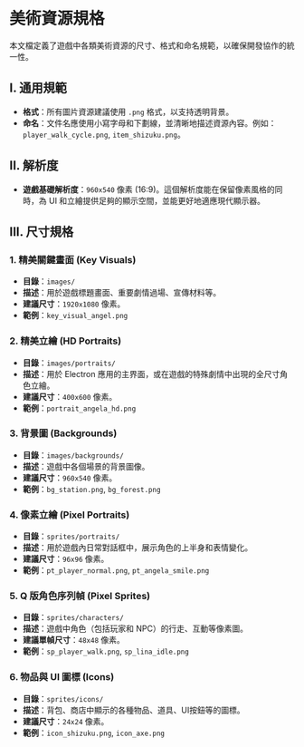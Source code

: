 # 美術資源規格

本文檔定義了遊戲中各類美術資源的尺寸、格式和命名規範，以確保開發協作的統一性。

## I. 通用規範

*   **格式**：所有圖片資源建議使用 `.png` 格式，以支持透明背景。
*   **命名**：文件名應使用小寫字母和下劃線，並清晰地描述資源內容。例如：`player_walk_cycle.png`, `item_shizuku.png`。

## II. 解析度

*   **遊戲基礎解析度**：`960x540` 像素 (16:9)。這個解析度能在保留像素風格的同時，為 UI 和立繪提供足夠的顯示空間，並能更好地適應現代顯示器。

## III. 尺寸規格

### 1. 精美關鍵畫面 (Key Visuals)

*   **目錄**：`images/`
*   **描述**：用於遊戲標題畫面、重要劇情過場、宣傳材料等。
*   **建議尺寸**：`1920x1080` 像素。
*   **範例**：`key_visual_angel.png`

### 2. 精美立繪 (HD Portraits)

*   **目錄**：`images/portraits/`
*   **描述**：用於 Electron 應用的主界面，或在遊戲的特殊劇情中出現的全尺寸角色立繪。
*   **建議尺寸**：`400x600` 像素。
*   **範例**：`portrait_angela_hd.png`

### 3. 背景圖 (Backgrounds)

*   **目錄**：`images/backgrounds/`
*   **描述**：遊戲中各個場景的背景圖像。
*   **建議尺寸**：`960x540` 像素。
*   **範例**：`bg_station.png`, `bg_forest.png`

### 4. 像素立繪 (Pixel Portraits)

*   **目錄**：`sprites/portraits/`
*   **描述**：用於遊戲內日常對話框中，展示角色的上半身和表情變化。
*   **建議尺寸**：`96x96` 像素。
*   **範例**：`pt_player_normal.png`, `pt_angela_smile.png`

### 5. Q 版角色序列幀 (Pixel Sprites)

*   **目錄**：`sprites/characters/`
*   **描述**：遊戲中角色（包括玩家和 NPC）的行走、互動等像素圖。
*   **建議單幀尺寸**：`48x48` 像素。
*   **範例**：`sp_player_walk.png`, `sp_lina_idle.png`

### 6. 物品與 UI 圖標 (Icons)

*   **目錄**：`sprites/icons/`
*   **描述**：背包、商店中顯示的各種物品、道具、UI按鈕等的圖標。
*   **建議尺寸**：`24x24` 像素。
*   **範例**：`icon_shizuku.png`, `icon_axe.png`
